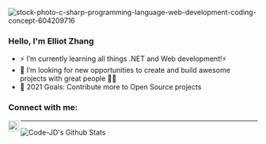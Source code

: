 
<!--
**SmartDev210/SmartDev210** is a ✨ _special_ ✨ repository because its `README.md` (this file) appears on your GitHub profile.

Here are some ideas to get you started:

- 🔭 I’m currently working on ...
- 🌱 I’m currently learning ...
- 👯 I’m looking to collaborate on ...
- 🤔 I’m looking for help with ...
- 💬 Ask me about ...
- 📫 How to reach me: ...
- 😄 Pronouns: ...
- ⚡ Fun fact: ...
-->

![stock-photo-c-sharp-programming-language-web-development-coding-concept-604209716](https://user-images.githubusercontent.com/79864567/145218597-14993ec8-a810-4538-86be-d83401c45e28.jpg)

### Hello, I'm Elliot Zhang

- ⚡ I’m currently learning all things .NET and Web development!⚡
- 👯 I’m looking for new opportunities to create and build awesome projects with great people 🚧🤝
- 🥅 2021 Goals: Contribute more to Open Source projects




### Connect with me:

[<img align="left" alt="Code-JD | LinkedIn" width="22px" src="https://cdn.jsdelivr.net/npm/simple-icons@v3/icons/linkedin.svg" />][linkedin]


---

<img align="left" alt="Code-JD's Github Stats" src="https://github-readme-stats.vercel.app/api?username=SmartDev210&show_icons=true&hide_border=true" />


[website]: https://elliot-zhang.herokuapp.com/
[linkedin]: https://www.linkedin.com/in/elliot-zhang-2b865b201/
